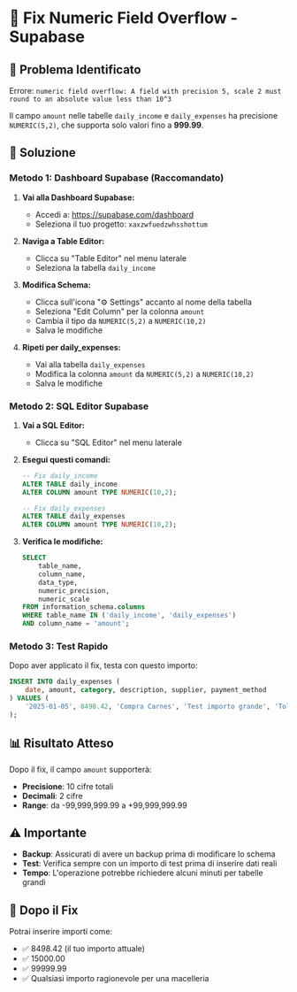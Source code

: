 # 🔧 Fix Numeric Field Overflow - Supabase

## 🚨 Problema Identificato
Errore: `numeric field overflow: A field with precision 5, scale 2 must round to an absolute value less than 10^3`

Il campo `amount` nelle tabelle `daily_income` e `daily_expenses` ha precisione `NUMERIC(5,2)`, che supporta solo valori fino a **999.99**.

## 🎯 Soluzione

### Metodo 1: Dashboard Supabase (Raccomandato)

1. **Vai alla Dashboard Supabase:**
   - Accedi a: https://supabase.com/dashboard
   - Seleziona il tuo progetto: `xaxzwfuedzwhsshottum`

2. **Naviga a Table Editor:**
   - Clicca su "Table Editor" nel menu laterale
   - Seleziona la tabella `daily_income`

3. **Modifica Schema:**
   - Clicca sull'icona "⚙️ Settings" accanto al nome della tabella
   - Seleziona "Edit Column" per la colonna `amount`
   - Cambia il tipo da `NUMERIC(5,2)` a `NUMERIC(10,2)`
   - Salva le modifiche

4. **Ripeti per daily_expenses:**
   - Vai alla tabella `daily_expenses`
   - Modifica la colonna `amount` da `NUMERIC(5,2)` a `NUMERIC(10,2)`
   - Salva le modifiche

### Metodo 2: SQL Editor Supabase

1. **Vai a SQL Editor:**
   - Clicca su "SQL Editor" nel menu laterale

2. **Esegui questi comandi:**
   ```sql
   -- Fix daily_income
   ALTER TABLE daily_income 
   ALTER COLUMN amount TYPE NUMERIC(10,2);
   
   -- Fix daily_expenses
   ALTER TABLE daily_expenses 
   ALTER COLUMN amount TYPE NUMERIC(10,2);
   ```

3. **Verifica le modifiche:**
   ```sql
   SELECT 
       table_name,
       column_name,
       data_type,
       numeric_precision,
       numeric_scale
   FROM information_schema.columns 
   WHERE table_name IN ('daily_income', 'daily_expenses') 
   AND column_name = 'amount';
   ```

### Metodo 3: Test Rapido

Dopo aver applicato il fix, testa con questo importo:

```sql
INSERT INTO daily_expenses (
    date, amount, category, description, supplier, payment_method
) VALUES (
    '2025-01-05', 8498.42, 'Compra Carnes', 'Test importo grande', 'Toledo Import', 'Efectivo'
);
```

## 📊 Risultato Atteso

Dopo il fix, il campo `amount` supporterà:
- **Precisione**: 10 cifre totali
- **Decimali**: 2 cifre
- **Range**: da -99,999,999.99 a +99,999,999.99

## ⚠️ Importante

- **Backup**: Assicurati di avere un backup prima di modificare lo schema
- **Test**: Verifica sempre con un importo di test prima di inserire dati reali
- **Tempo**: L'operazione potrebbe richiedere alcuni minuti per tabelle grandi

## 🎉 Dopo il Fix

Potrai inserire importi come:
- ✅ 8498.42 (il tuo importo attuale)
- ✅ 15000.00
- ✅ 99999.99
- ✅ Qualsiasi importo ragionevole per una macelleria

